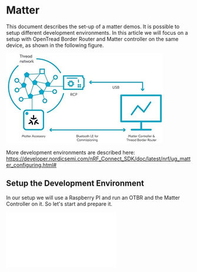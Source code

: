 # Matter

This document describes the set-up of a matter demos. It is possible to setup different development environments. In this article we will focus on a setup with OpenTread Border Router and Matter controller on the same device, as shown in the following figure. 

![](img/OTBR_and_Matter_Controller_on_same_device.JPG)

More development environments are described here:
https://developer.nordicsemi.com/nRF_Connect_SDK/doc/latest/nrf/ug_matter_configuring.html#

## Setup the Development Environment

In our setup we will use a Raspberry PI and run an OTBR and the Matter Controller on it. So let's start and prepare it. 

![Create an OpenThread Border Router (OTBR) including Matter Controller](doc/Create_an_OpenThread_Border_Router.md)
